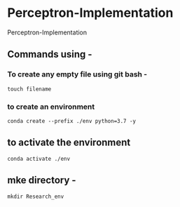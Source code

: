 # Perceptron-Implementation
Perceptron-Implementation

## Commands using - 
 
### To create any empty file using git bash -
```
touch filename
```

### to create an environment
```
conda create --prefix ./env python=3.7 -y
```

## to activate the environment
```
conda activate ./env
```

## mke directory - 
```
mkdir Research_env
```